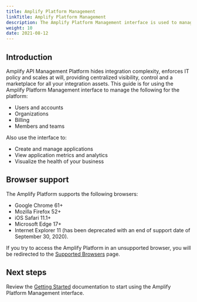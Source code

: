 ```yaml
---
title: Amplify Platform Management
linkTitle: Amplify Platform Management
description: The Amplify Platform Management interface is used to manage the Amplify API Management Platform.
weight: 10
date: 2021-08-12
---
```


## Introduction

Amplify API Management Platform hides integration complexity, enforces IT policy and scales at will, providing centralized visibility, control and a marketplace for all your integration assets. This guide is for using the Amplify Platform Management interface to manage the following for the platform:

* Users and accounts
* Organizations
* Billing
* Members and teams

Also use the interface to:

* Create and manage applications
* View application metrics and analytics
* Visualize the health of your business

## Browser support

The Amplify Platform supports the following browsers:

* Google Chrome 61+
* Mozilla Firefox 52+
* iOS Safari 11.1+
* Microsoft Edge 17+
* Internet Explorer 11 (has been deprecated with an end of support date of September 30, 2020).

If you try to access the Amplify Platform in an unsupported browser, you will be redirected to the [Supported Browsers](https://platform.axway.com/browser) page.

## Next steps

Review the [Getting Started](/docs/getting_started_with_amplify_platform_management/) documentation to start using the Amplify Platform Management interface.